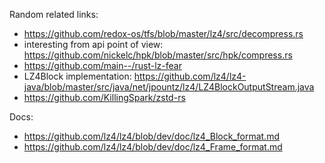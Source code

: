 Random related links:
- https://github.com/redox-os/tfs/blob/master/lz4/src/decompress.rs
- interesting from api point of view: https://github.com/nickelc/hpk/blob/master/src/hpk/compress.rs
- https://github.com/main--/rust-lz-fear
- LZ4Block implementation: https://github.com/lz4/lz4-java/blob/master/src/java/net/jpountz/lz4/LZ4BlockOutputStream.java
- https://github.com/KillingSpark/zstd-rs

Docs:
- https://github.com/lz4/lz4/blob/dev/doc/lz4_Block_format.md
- https://github.com/lz4/lz4/blob/dev/doc/lz4_Frame_format.md

